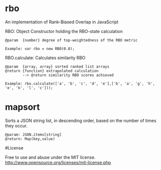 # rbo

An implementation of Rank-Biased Overlap in JavaScript


RBO: Object Constructor holding the RBO-state calculation
```
@param  {number} degree of top-weightedness of the RBO metric

Example: var rbo = new RBO(0.8);
```
RBO.calculate: Calculates similarity RBO
```
@param  {array, array} sorted ranked list arrays
@return {function} extrapolated calculation
 		--> @return similarity RBO scores achieved
 		
Example: rbo.calculate(['a', 'b', 'c', 'd', 'e'],['b', 'a', 'g', 'h', 'e', 'k', 'l', 'c']));
```

# mapsort

Sorts a JSON string list, in descending order, based on the number of times they occur.
```
@param: JSON.items[string]
@return: Map(key,value)
```

#License

Free to use and abuse under the MIT license.
http://www.opensource.org/licenses/mit-license.php

